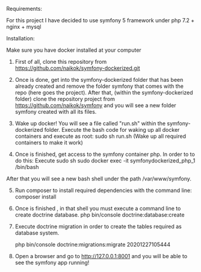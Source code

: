 Requirements:

For this project I have decided to use symfony 5 framework under php 7.2 + nginx + mysql

Installation:

Make sure you have docker installed at your computer

1) First of all, clone this repository from https://github.com/naikok/symfony-dockerized.git

2) Once is done, get into the symfony-dockerized folder that has been already created and remove the folder symfony that comes with the repo (here goes the project). After that, (within the symfony-dockerized folder) clone the repository project from https://github.com/naikok/symfony and you will see a new folder symfony created with all its files.

3) Wake up docker! You will see a file called "run.sh" within the symfony-dockerized folder. Execute the bash code for waking   up all docker containers and execute as root: sudo sh run.sh
  (Wake up all required containers to make it work)

4) Once is finished, get access to the symfony container php. In order to to do this:
   Execute sudo sh sudo docker exec -it symfonydockerized_php_1 /bin/bash
    
After that you will see a new bash shell under the path /var/www/symfony.

5) Run composer to install required dependencies with the command line: composer install

5) Once is finished , in that shell you must execute a command line to create doctrine database. 
   php bin/console doctrine:database:create
   
6) Execute doctrine migration in order to create the tables required as database system.

   php bin/console doctrine:migrations:migrate 20201227105444

7) Open a browser and go to http://127.0.0.1:8001 and you will be able to see the symfony app running!





